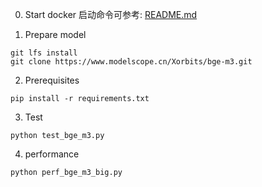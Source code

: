0. Start docker
启动命令可参考: [README.md](../../README.md)

1. Prepare model
```
git lfs install
git clone https://www.modelscope.cn/Xorbits/bge-m3.git
```

2. Prerequisites
```shell
pip install -r requirements.txt
```

3. Test
```shell
python test_bge_m3.py
```

4. performance
```shell
python perf_bge_m3_big.py
```
